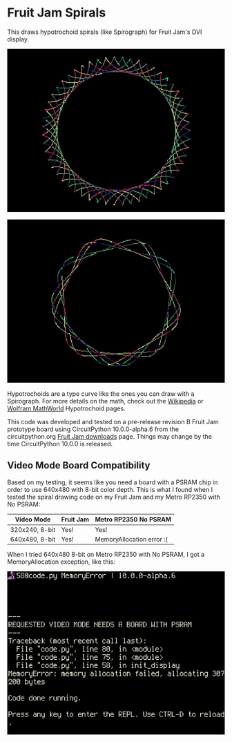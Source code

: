 <!-- SPDX-License-Identifier: MIT -->
<!-- SPDX-FileCopyrightText: Copyright 2025 Sam Blenny -->
# Fruit Jam Spirals

This draws hypotrochoid spirals (like Spirograph) for Fruit Jam's DVI display.

![multi-color spiral curve on black background](img/curve-1.png)

![another multi-color spiral curve on black background](img/curve-2.png)

Hypotrochoids are a type curve like the ones you can draw with a Spirograph.
For more details on the math, check out the
[Wikipedia](https://en.wikipedia.org/wiki/Hypotrochoid) or
[Wolfram MathWorld](https://mathworld.wolfram.com/Hypotrochoid.html)
Hypotrochoid pages.

This code was developed and tested on a pre-release revision B Fruit Jam
prototype board using CircuitPython 10.0.0-alpha.6 from the circuitpython.org
[Fruit Jam downloads](https://circuitpython.org/board/adafruit_fruit_jam/) page.
Things may change by the time CircuitPython 10.0.0 is released.


## Video Mode Board Compatibility

Based on my testing, it seems like you need a board with a PSRAM chip in order
to use 640x480 with 8-bit color depth. This is what I found when I tested the
spiral drawing code on my Fruit Jam and my Metro RP2350 with No PSRAM:

| Video Mode     | Fruit Jam | Metro RP2350 No PSRAM     |
| -------------- | --------- | ------------------------- |
| 320x240, 8-bit | Yes!      | Yes!                      |
| 640x480, 8-bit | Yes!      | MemoryAllocation error :( |

When I tried 640x480 8-bit on Metro RP2350 with No PSRAM, I got a
MemoryAllocation exception, like this:

![screen capture showing memory allocation error](img/memory-allocation-error.png)

